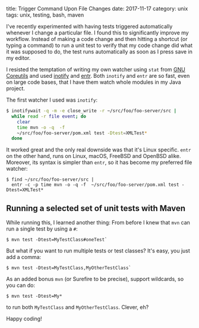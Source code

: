 title: Trigger Command Upon File Changes
date: 2017-11-17
category: unix
tags: unix, testing, bash, maven

I've recently experimented with having tests triggered automatically
whenever I change a particular file. I found this to significantly
improve my workflow. Instead of making a code change and then hitting
a shortcut (or typing a command) to run a unit test to verify that my
code change did what it was supposed to do, the test runs
automatically as soon as I press save in my editor.

I resisted the temptation of writing my own watcher using `stat` from
[GNU Coreutils](https://www.gnu.org/software/coreutils/coreutils.html)
and used
[inotify](http://man7.org/linux/man-pages/man7/inotify.7.html) and
[entr](http://man7.org/linux/man-pages/man7/inotify.7.html). Both
`inotify` and `entr` are so fast, even on large code bases, that I
have them watch whole modules in my Java project.

The first watcher I used was `inotify`:

```bash
$ inotifywait -q -m -e close_write -r ~/src/foo/foo-server/src |
  while read -r file event; do
    clear
    time mvn -o -q  -f
    ~/src/foo/foo-server/pom.xml test -Dtest=XMLTest*
  done
```

It worked great and the only real downside was that it's Linux
specific. `entr` on the other hand, runs on Linux, macOS, FreeBSD and
OpenBSD alike. Moreover, its syntax is simpler than `entr`, so it has
become my preferred file watcher:

```
$ find ~/src/foo/foo-server/src | 
  entr -c -p time mvn -o -q -f  ~/src/foo/foo-server/pom.xml test -Dtest=XMLTest*
```

## Running a selected set of unit tests with Maven
While running this, I learned another thing: From before I knew that
`mvn` can run a single test by using a `#`:
```
$ mvn test -Dtest=MyTestClass#oneTest`
```

But what if you want to run multiple tests or test classes? It's easy,
you just add a comma: 

```
$ mvn test -Dtest=MyTestClass,MyOtherTestClass`
```

As an added bonus `mvn` (or Surefire to be precise), support
wildcards, so you can do:

```
$ mvn test -Dtest=My*
```

to run both `MyTestClass` and `MyOtherTestClass`. Clever, eh?

Happy coding!
